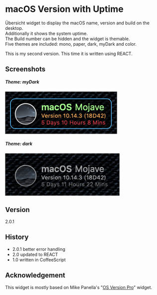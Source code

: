 # macOS Version with Uptime

Übersicht widget to display the macOS name, version and build on the desktop.  
Additionally it shows the system uptime.  
The Build number can be hidden and the widget is themable.  
Five themes are included: mono, paper, dark, myDark and color.

This is my second version. This time it is written using REACT.

## Screenshots
##### Theme: myDark
![Theme: myDark][image-1]
##### Theme: dark
![Theme: dark][image-2]

## Version
2.0.1

## History
- 2.0.1 better error handling
- 2.0   updated to REACT
- 1.0   written in CoffeeScript  

## Acknowledgement

This widget is mostly based on Mike Panella's "[OS Version Pro](https://github.com/mpen01/os-version-pro)" widget. 

[image-1]:screenshots/myDark.png?raw=true
[image-2]:screenshots/dark.png?raw=true